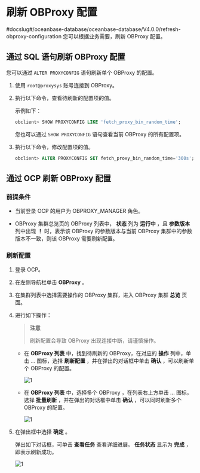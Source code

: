 # 刷新 OBProxy 配置
#docslug#/oceanbase-database/oceanbase-database/V4.0.0/refresh-obproxy-configuration
您可以根据业务需要，刷新 OBProxy 配置。

## 通过 SQL 语句刷新 OBProxy 配置

您可以通过 `ALTER PROXYCONFIG` 语句刷新单个 OBProxy 的配置。

1. 使用 `root@proxysys` 账号连接到 OBProxy。

2. 执行以下命令，查看待刷新的配置项的值。

   示例如下：

   ```sql
   obclient> SHOW PROXYCONFIG LIKE 'fetch_proxy_bin_random_time';
   ```

   您也可以通过 `SHOW PROXYCONFIG` 语句查看当前 OBProxy 的所有配置项。

3. 执行以下命令，修改配置项的值。

   ```sql
   obclient> ALTER PROXYCONFIG SET fetch_proxy_bin_random_time='300s';
   ```

## 通过 OCP 刷新 OBProxy 配置

### 前提条件

* 当前登录 OCP 的用户为 OBPROXY_MANAGER 角色。

* OBProxy 集群总览页的 OBProxy 列表中， **状态** 列为 **运行中** ，且 **参数版本** 列中出现 **！** 时，表示该 OBProxy 的参数版本与当前 OBProxy 集群中的参数版本不一致，则该 OBProxy 需要刷新配置。

### 刷新配置

1. 登录 OCP。

2. 在左侧导航栏单击 **OBProxy** 。

3. 在集群列表中选择需要操作的 OBProxy 集群，进入 OBProxy 集群 **总览** 页面。

4. 进行如下操作：

   >**注意**
   >
   >刷新配置会导致 OBProxy 出现连接中断，请谨慎操作。

   * 在 **OBProxy 列表** 中，找到待刷新的 OBProxy，在对应的 **操作** 列中，单击 ... 图标，选择 **刷新配置** ，并在弹出的对话框中单击 **确认** ，可以刷新单个 OBProxy 的配置。
  
      ![1](https://help-static-aliyun-doc.aliyuncs.com/assets/img/zh-CN/4306260261/p271521.png)

   * 在 **OBProxy 列表** 中，选择多个 OBProxy ，在列表右上方单击 ... 图标，选择 **批量刷新** ，并在弹出的对话框中单击 **确认** ，可以同时刷新多个 OBProxy 的配置。
  
      ![1](https://help-static-aliyun-doc.aliyuncs.com/assets/img/zh-CN/3358358461/p352495.png)

5. 在弹出框中选择 **确定** 。

   弹出如下对话框，可单击 **查看任务** 查看详细进展。 **任务状态** 显示为 **完成** ，即表示刷新成功。

   ![1](https://help-static-aliyun-doc.aliyuncs.com/assets/img/zh-CN/5706081461/p352536.png)
